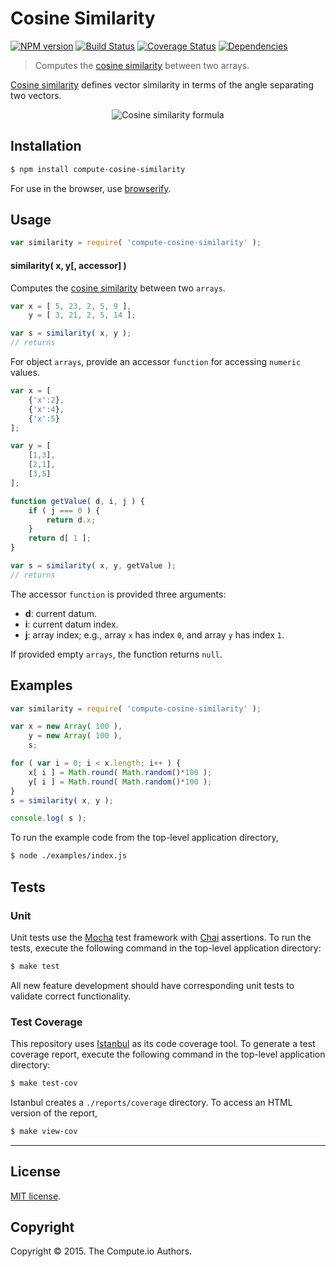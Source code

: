 Cosine Similarity
===
[![NPM version][npm-image]][npm-url] [![Build Status][travis-image]][travis-url] [![Coverage Status][coveralls-image]][coveralls-url] [![Dependencies][dependencies-image]][dependencies-url]

> Computes the [cosine similarity](http://en.wikipedia.org/wiki/Cosine_similarity) between two arrays.

[Cosine similarity](http://en.wikipedia.org/wiki/Cosine_similarity) defines vector similarity in terms of the angle separating two vectors.

<div class="equation" align="center" data-raw-text="" data-equation="eq:cosine_similarity">
	<img src="" alt="Cosine similarity formula">
	<br>
</div>


## Installation

``` bash
$ npm install compute-cosine-similarity
```

For use in the browser, use [browserify](https://github.com/substack/node-browserify).


## Usage

``` javascript
var similarity = require( 'compute-cosine-similarity' );
```

#### similarity( x, y[, accessor] )

Computes the [cosine similarity](http://en.wikipedia.org/wiki/Cosine_similarity) between two `arrays`.


``` javascript
var x = [ 5, 23, 2, 5, 9 ],
    y = [ 3, 21, 2, 5, 14 ];

var s = similarity( x, y );
// returns 
```

For object `arrays`, provide an accessor `function` for accessing `numeric` values.

``` javascript
var x = [
	{'x':2},
	{'x':4},
	{'x':5}
];

var y = [
	[1,3],
	[2,1],
	[3,5]
];

function getValue( d, i, j ) {
	if ( j === 0 ) {
		return d.x;
	}
	return d[ 1 ];
}

var s = similarity( x, y, getValue );
// returns 
```

The accessor `function` is provided three arguments:

-	__d__: current datum.
-	__i__: current datum index.
-	__j__: array index; e.g., array `x` has index `0`, and array `y` has index `1`.


If provided empty `arrays`, the function returns `null`.



## Examples

``` javascript
var similarity = require( 'compute-cosine-similarity' );

var x = new Array( 100 ),
	y = new Array( 100 ),
	s;

for ( var i = 0; i < x.length; i++ ) {
	x[ i ] = Math.round( Math.random()*100 );
	y[ i ] = Math.round( Math.random()*100 );
}
s = similarity( x, y );

console.log( s );
```

To run the example code from the top-level application directory,

``` bash
$ node ./examples/index.js
```


## Tests

### Unit

Unit tests use the [Mocha](http://mochajs.org/) test framework with [Chai](http://chaijs.com) assertions. To run the tests, execute the following command in the top-level application directory:

``` bash
$ make test
```

All new feature development should have corresponding unit tests to validate correct functionality.


### Test Coverage

This repository uses [Istanbul](https://github.com/gotwarlost/istanbul) as its code coverage tool. To generate a test coverage report, execute the following command in the top-level application directory:

``` bash
$ make test-cov
```

Istanbul creates a `./reports/coverage` directory. To access an HTML version of the report,

``` bash
$ make view-cov
```


---
## License

[MIT license](http://opensource.org/licenses/MIT). 


## Copyright

Copyright &copy; 2015. The Compute.io Authors.


[npm-image]: http://img.shields.io/npm/v/compute-cosine-similarity.svg
[npm-url]: https://npmjs.org/package/compute-cosine-similarity

[travis-image]: http://img.shields.io/travis/compute-io/cosine-similarity/master.svg
[travis-url]: https://travis-ci.org/compute-io/cosine-similarity

[coveralls-image]: https://img.shields.io/coveralls/compute-io/cosine-similarity/master.svg
[coveralls-url]: https://coveralls.io/r/compute-io/cosine-similarity?branch=master

[dependencies-image]: http://img.shields.io/david/compute-io/cosine-similarity.svg
[dependencies-url]: https://david-dm.org/compute-io/cosine-similarity

[dev-dependencies-image]: http://img.shields.io/david/dev/compute-io/cosine-similarity.svg
[dev-dependencies-url]: https://david-dm.org/dev/compute-io/cosine-similarity

[github-issues-image]: http://img.shields.io/github/issues/compute-io/cosine-similarity.svg
[github-issues-url]: https://github.com/compute-io/cosine-similarity/issues
